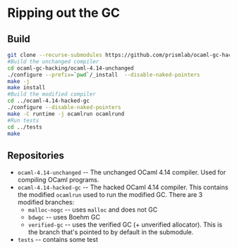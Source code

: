 # Ripping out the GC

## Build

```bash
git clone --recurse-submodules https://github.com/prismlab/ocaml-gc-hacking
#Build the unchanged compiler
cd ocaml-gc-hacking/ocaml-4.14-unchanged
./configure --prefix=`pwd`/_install  --disable-naked-pointers
make -j
make install
#Build the modified compiler
cd ../ocaml-4.14-hacked-gc
./configure --disable-naked-pointers
make -C runtime -j ocamlrun ocamlrund
#Run tests
cd ../tests
make
```

## Repositories

* `ocaml-4.14-unchanged` -- The unchanged OCaml 4.14 compiler. Used for
    compiling OCaml programs.
* `ocaml-4.14-hacked-gc` -- The hacked OCaml 4.14 compiler. This contains the
    modified `ocamlrun` used to run the modified GC. There are 3 modified
    branches:
    + `malloc-nogc` -- uses `malloc` and does not GC
    + `bdwgc` -- uses Boehm GC
    + `verified-gc` -- uses the verified GC (+ unverified allocator). This is the branch that's pointed to by default in the submodule.
* `tests` -- contains some test
